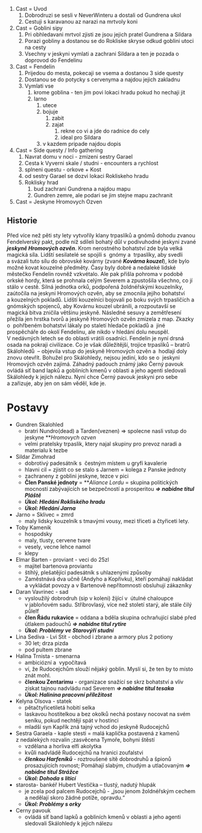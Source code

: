 1. Cast = Uvod
	1. Dobrodruzi se sesli v NeverWinteru a dostali od Gundrena ukol
	2. Cestuji s karavanou az narazi na mrtvoly koni
2. Cast = Goblini sipy
	1. Pri obhledavani mrtvol zjisti ze jsou jejich pratel Gundrena a Sildara
	2. Porazi gobliny a dostanou se do Rokliske skryse odkud goblini utoci na cesty
	3. Vsechny v jeskyni vymlati a zachrani Sildara a ten je pozada o doprovod do Fendelinu
3. Cast = Fendelin
	1. Prijedou do mesta, pokecaji se vsema a dostanou 3 side questy
	2. Dostanou se do potycky s cervenyma a najdou jejich zakladnu
	3. Vymlati vse
		1. krome goblina - ten jim povi lokaci hradu pokud ho nechaji jit
		2. Iarno
			1. utece
			2. bojuje
				1. zabit
				2. zajat
					1. rekne co vi a jde do radnice do cely
					2. ideal pro Sildara
			3. v kazdem pripade najdou dopis
4. Cast = Side questy / Info gathering
	1. Navrat domu v noci - zmizeni sestry Garael
	2. Cesta k Vyverni skale / studni - encounters a rychlost
	3. splneni questu - orkove + Kost
	4. od sestry Garael se dozvi lokaci Rokliskeho hradu
	5. Roklisky hrad
		1. bud zachrani Gundrena a najdou mapu
		2. Gundren zemre, ale podari se jim stejne mapu zachranit
5. Cast = Jeskyne Hromovych Ozven
## Historie
Před více než pěti sty lety vytvořily klany trpaslíků a gnómů dohodu zvanou Fendelverský pakt, podle níž sdíleli bohatý důl v podivuhodné jeskyni zvané ***jeskyně Hromových ozvěn***. Krom nerostného bohatství zde byla velká magická síla. Lidští sesilatelé se spojili s  gnómy a  trpaslíky, aby svedli a svázali tuto sílu do obrovské kovárny (zvané ***Kovárna kouzel***), kde bylo možné kovat kouzelné předměty. Časy byly dobré a nedaleké lidské městečko Fendelin rovněž vzkvétalo. 
Ale pak přišla pohroma v podobě orkské hordy, která se prohnala celým Severem a zpustošila všechno, co jí stálo v cestě. Silná jednotka orků, podpořená žoldnéřskými kouzelníky, zaútočila na jeskyni Hromových ozvěn, aby se zmocnila jejího bohatství a kouzelných pokladů. Lidští kouzelníci bojovali po boku svých trpasličích a  gnómských spojenců, aby Kovárnu kouzel ubránili, a rozpoutavší se magická bitva zničila většinu jeskyně. Následné sesuvy a zemětřesení přežila jen hrstka tvorů a jeskyně Hromových ozvěn zmizela z map. 
Zkazky o  pohřbeném bohatství lákaly po staletí hledače pokladů a  jiné prospěcháře do okolí Fendelinu, ale nikdo v hledání dolu neuspěl. V nedávných letech se do oblasti vrátili osadníci. Fendelin je nyní drsná osada na pokraji civilizace. Co je však důležitější, trojice trpaslíků – bratrů Skálohledů  – objevila vstup do jeskyně Hromových ozvěn a  hodlají doly znovu otevřít.
Bohužel pro Skálohledy, nejsou jediní, kdo se o  jeskyni Hromových ozvěn zajímá. Záhadný padouch známý jako Černý pavouk ovládá síť band lapků a gobliních kmenů v oblasti a jeho agenti sledovali Skálohledy k jejich nálezu. Nyní chce Černý pavouk jeskyni pro sebe a zařizuje, aby jen on sám věděl, kde je.
# Postavy
- Gundren Skalohled
	- bratri Nundro(dead) a Tarden(veznen) => spolecne nasli vstup do jeskyne ***Hromovych ozven*
	- velmi pratelsky trpaslik, ktery najal skupiny pro prevoz naradi a materialu k tezbe
- Sildar Zimohrad
	- dobrotivý padesátník s  čestným místem u gryfí kavalerie
	-  hlavni cil = zjistit co se stalo s Jarnem = kolega z Panske jednoty
	- zachraneny z goblini jeskyne, tezce v pici
	- **Člen Panské jednoty** = ***Aliance Lordu* = skupina politických mocností zabývajících se bezpečností a prosperitou  ***=> nabidne titul Pláště***
	- ***Úkol: Hledání Rokliského hradu***
	- ***Úkol: Hledání Jarna***
- Jarno = Sklivec = zmrd
	- maly lidsky kouzelník s tmavými vousy, mezi třiceti a čtyřiceti lety.
- Toby Kamenik
	- hospodsky
	- maly, tlusty, cervene tvare
	- vesely, vecne lehce namol
	- klepy
- Elmar Barten - proviant - veci do 25zl
	- majitel bartenova proviantu
	- štíhlý, plešatějící padesátník s uhlazenými způsoby
	- Zaměstnává dva učně (Andyho a Kopřivku), kteří pomáhají nakládat a vykládat povozy a v Bartenově nepřítomnosti obsluhují zákazníky
- Daran Vavrinec - sad
	- vysloužilý dobrodruh (sip v koleni) žijící v  útulné chaloupce v jabloňovém sadu. Stříbrovlasý, více než století starý, ale stále čilý půlelf
	- **člen Řádu rukavice** = oddana a bděla skupina ochraňující slabé před útlakem padouchů  ***=> nabidne titul rytire***
	- ***Úkol: Problémy ve Starovýří studni***
- Lina Sediva - Lvi Stit - obchod i zbrane a armory plus 2 potiony
	- 30 let; drza pizda
	- pod pultem zbrane
- Halina Trnista - smenarna
	- ambiciózní a  vypočítavá
	- ví, že Rudocejchům slouží nějaký goblin. Myslí si, že ten by to místo znát mohl.
	- **členkou Zentarimu** - organizace snažící se skrz bohatství a vliv získat tajnou nadvládu nad Severem ***=> nabidne titul tesaka***
	- ***Úkol: Halinina pracovní příležitost***
- Kelyna Olsova - statek
	- pětačtyřicetiletá hobití selka
	- laskavou hostitelkou a bez okolků nechá postavy nocovat na svém seníku, pokud nechtějí spát v hostinci
	- mladší syn Kapřík zná tajný vchod do jeskyně Rudocejchů
- Sestra Garaela - kaple stesti = malá kaplička postavená z kamenů z nedalekých rozvalin ;zasvěcena Tymoře, bohyni štěstí
	- vzdělana a horliva elfí akolytka
	- kvůli nadvládě Rudocejchů na hranici zoufalstvi
	- ***členkou Harfeníků*** - roztroušené sítě dobrodruhů a špionů prosazujících rovnost; Pomáhají slabým, chudým a utlačovaným  ***=> nabidne titul Strážce***
	- ***Úkol: Dohoda s líticí***
- starosta- bankéř Hubert Vestička – tlustý, nadutý hlupák
	-  je zcela pod palcem Rudocejchů - „jsou jenom žoldnéřským cechem a nedělají skoro žádné potíže, opravdu.“
	-  ***Úkol: Problémy s orky***
- Cerny pavouk
	- ovládá síť band lapků a gobliních kmenů v oblasti a jeho agenti sledovali Skálohledy k jejich nálezu
